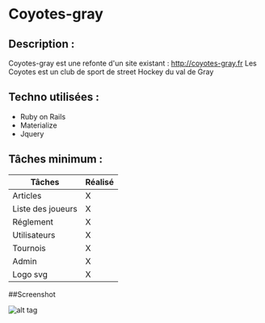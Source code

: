 # Coyotes-gray

## Description :

Coyotes-gray est une refonte d'un site existant : http://coyotes-gray.fr
Les Coyotes est un club de sport de street Hockey du val de Gray

## Techno utilisées :
* Ruby on Rails
* Materialize
* Jquery


## Tâches minimum :

| Tâches | Réalisé |
| --- | --- |
| Articles | X  |
| Liste des joueurs | X  |
| Réglement | X  |
| Utilisateurs | X  |
| Tournois | X  |
| Admin |X  |
| Logo svg |X  |


##Screenshot

![alt tag](http://quentinboussard.fr/img/folio/full/obv/coyotes.jpg)
